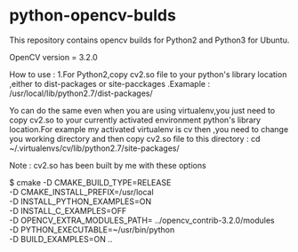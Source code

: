 # python-opencv-bulds
This repository contains opencv builds for Python2 and Python3 for Ubuntu.

OpenCV version = 3.2.0

How to use :
1.For Python2,copy cv2.so file to your python's library location ,either to dist-packages or site-pacckages .Examaple : /usr/local/lib/python2.7/dist-packages/ 

Yo can do the same even when you are using virtualenv,you just need to copy cv2.so to your currently activated environment python's library location.For example my activated virtualenv is cv then ,you need to change you working directory  and then copy cv2.so file to this directory :
cd  ~/.virtualenvs/cv/lib/python2.7/site-packages/

Note : cv2.so has been built by me with these options

$ cmake -D CMAKE_BUILD_TYPE=RELEASE \
    -D CMAKE_INSTALL_PREFIX=/usr/local \
    -D INSTALL_PYTHON_EXAMPLES=ON \
    -D INSTALL_C_EXAMPLES=OFF \
    -D OPENCV_EXTRA_MODULES_PATH= ../opencv_contrib-3.2.0/modules \
    -D PYTHON_EXECUTABLE=~/usr/bin/python \
    -D BUILD_EXAMPLES=ON ..
    



